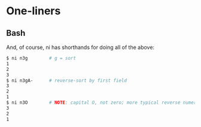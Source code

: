 # One-liners

## Bash
And, of course, ni has shorthands for doing all of the above:

```bash
$ ni n3g        # g = sort
1
2
3
$ ni n3gA-      # reverse-sort by first field
3
2
1
$ ni n3O        # NOTE: capital O, not zero; more typical reverse numeric sort
3
2
1
```
